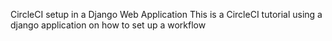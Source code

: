CircleCI setup in a Django Web Application
This is a CircleCI tutorial using a django application on how to set up a workflow 